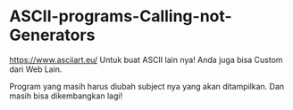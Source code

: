 # ASCII-programs-Calling-not-Generators
https://www.asciiart.eu/ Untuk buat ASCII lain nya! Anda juga bisa Custom dari Web Lain.

Program yang masih harus diubah subject nya yang akan ditampilkan. Dan masih bisa dikembangkan lagi!
